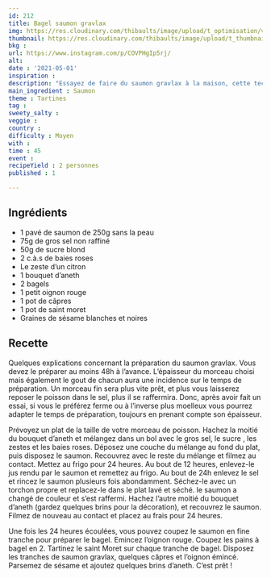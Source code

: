 ```yaml
---
id: 212
title: Bagel saumon gravlax
img: https://res.cloudinary.com/thibaults/image/upload/t_optimisation/v1619788081/Recipes/20210501_bagel_saumon_gravlax.jpg
thumbnail: https://res.cloudinary.com/thibaults/image/upload/t_thumbnail_josie/v1619788081/Recipes/20210501_bagel_saumon_gravlax.jpg
bkg : 
url: https://www.instagram.com/p/COVPHgIp5rj/
alt: 
date : '2021-05-01'
inspiration : 
description: "Essayez de faire du saumon gravlax à la maison, cette technique scandinave pour faire mariner du saumon cru."
main_ingredient : Saumon
theme : Tartines
tag : 
sweety_salty : 
veggie : 
country : 
difficulty : Moyen
with : 
time : 45
event : 
recipeYield : 2 personnes
published : 1

---
```


## Ingrédients
 - 1 pavé de saumon de 250g sans la peau
 - 75g de gros sel non raffiné
 - 50g de sucre blond
 - 2 c.à.s de baies roses
 - Le zeste d’un citron
 - 1 bouquet d’aneth
 - 2 bagels
 - 1 petit oignon rouge
 - 1 pot de câpres
 - 1 pot de saint moret
 - Graines de sésame blanches et noires

## Recette
Quelques explications concernant la préparation du saumon gravlax. Vous devez le préparer au moins 48h à l’avance. L’épaisseur du morceau choisi mais également le gout de chacun aura une incidence sur le temps de préparation. Un morceau fin sera plus vite prêt, et plus vous laisserez reposer le poisson dans le sel, plus il se raffermira. Donc, après avoir fait un essai, si vous le préférez ferme ou à l’inverse plus moelleux vous pourrez adapter le temps de préparation, toujours en prenant compte son épaisseur.

Prévoyez un plat de la taille de votre morceau de poisson. Hachez la moitié du bouquet d’aneth et mélangez dans un bol avec le gros sel, le sucre , les zestes et les baies roses. Déposez une couche du mélange au fond du plat, puis disposez le saumon. Recouvrez avec le reste du mélange et filmez au contact. Mettez au frigo pour 24 heures. Au bout de 12 heures, enlevez-le jus rendu par le saumon et remettez au frigo. Au bout de 24h enlevez le sel et rincez le saumon plusieurs fois abondamment. Séchez-le avec un torchon propre et replacez-le dans le plat lavé et séché. le saumon a changé de couleur et s’est raffermi. Hachez l’autre moitié du bouquet d’aneth (gardez quelques brins pour la décoration), et recouvrez le saumon. Filmez de nouveau au contact et placez au frais pour 24 heures.

Une fois les 24 heures écoulées, vous pouvez coupez le saumon en fine tranche pour préparer le bagel. Emincez l’oignon rouge. Coupez les pains à bagel en 2. Tartinez le saint Moret sur chaque tranche de bagel. Disposez les tranches de saumon gravlax, quelques câpres et l’oignon émincé. Parsemez de sésame et ajoutez quelques brins d’aneth. C’est prêt !